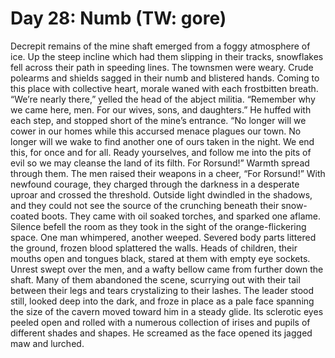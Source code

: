 # Day 28: Numb (TW: gore)
Decrepit remains of the mine shaft emerged from a foggy atmosphere of ice. Up the steep incline which had them slipping in their tracks, snowflakes fell across their path in speeding lines. The townsmen were weary. Crude polearms and shields sagged in their numb and blistered hands. Coming to this place with collective heart, morale waned with each frostbitten breath. 
“We’re nearly there,” yelled the head of the abject militia. “Remember why we came here, men. For our wives, sons, and daughters.” He huffed with each step, and stopped short of the mine’s entrance. “No longer will we cower in our homes while this accursed menace plagues our town. No longer will we wake to find another one of ours taken in the night. We end this, for once and for all. Ready yourselves, and follow me into the pits of evil so we may cleanse the land of its filth. For Rorsund!”
Warmth spread through them. The men raised their weapons in a cheer, “For Rorsund!”
With newfound courage, they charged through the darkness in a desperate uproar and crossed the threshold. Outside light dwindled in the shadows, and they could not see the source of the crunching beneath their snow-coated boots. They came with oil soaked torches, and sparked one aflame. 
Silence befell the room as they took in the sight of the orange-flickering space. One man whimpered, another weeped. Severed body parts littered the ground, frozen blood splattered the walls. Heads of children, their mouths open and tongues black, stared at them with empty eye sockets. 
Unrest swept over the men, and a wafty bellow came from further down the shaft. Many of them abandoned the scene, scurrying out with their tail between their legs and tears crystalizing to their lashes. The leader stood still, looked deep into the dark, and froze in place as a pale face spanning the size of the cavern moved toward him in a steady glide. Its sclerotic eyes peeled open and rolled with a numerous collection of irises and pupils of different shades and shapes. 
He screamed as the face opened its jagged maw and lurched.
